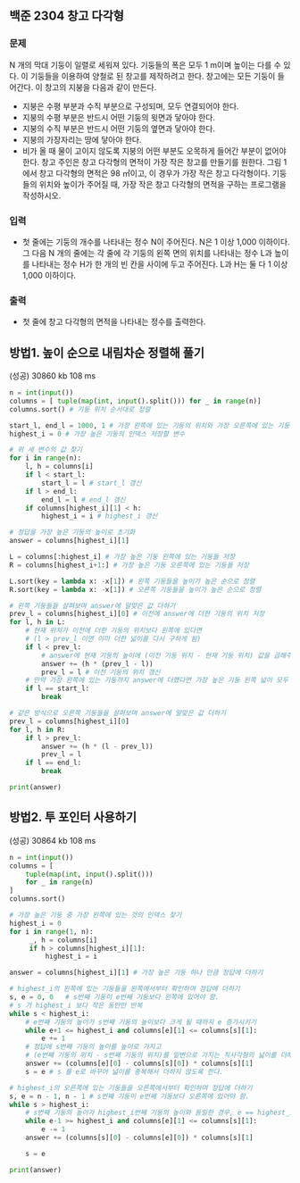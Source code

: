 ##  백준 2304 창고 다각형
### 문제
N 개의 막대 기둥이 일렬로 세워져 있다. 기둥들의 폭은 모두 1 m이며 높이는 다를 수 있다. 이 기둥들을 이용하여 양철로 된 창고를 제작하려고 한다. 창고에는 모든 기둥이 들어간다. 이 창고의 지붕을 다음과 같이 만든다.
* 지붕은 수평 부분과 수직 부분으로 구성되며, 모두 연결되어야 한다.
* 지붕의 수평 부분은 반드시 어떤 기둥의 윗면과 닿아야 한다.
* 지붕의 수직 부분은 반드시 어떤 기둥의 옆면과 닿아야 한다.
* 지붕의 가장자리는 땅에 닿아야 한다.
* 비가 올 때 물이 고이지 않도록 지붕의 어떤 부분도 오목하게 들어간 부분이 없어야 한다.
창고 주인은 창고 다각형의 면적이 가장 작은 창고를 만들기를 원한다. 그림 1에서 창고 다각형의 면적은 98 ㎡이고, 이 경우가 가장 작은 창고 다각형이다. 기둥들의 위치와 높이가 주어질 때, 가장 작은 창고 다각형의 면적을 구하는 프로그램을 작성하시오.

### 입력
* 첫 줄에는 기둥의 개수를 나타내는 정수 N이 주어진다. N은 1 이상 1,000 이하이다. 그 다음 N 개의 줄에는 각 줄에 각 기둥의 왼쪽 면의 위치를 나타내는 정수 L과 높이를 나타내는 정수 H가 한 개의 빈 칸을 사이에 두고 주어진다. L과 H는 둘 다 1 이상 1,000 이하이다.

### 출력
* 첫 줄에 창고 다각형의 면적을 나타내는 정수를 출력한다.

## 방법1. 높이 순으로 내림차순 정렬해 풀기
(성공)  30860 kb  108 ms

```python
n = int(input())
columns = [ tuple(map(int, input().split())) for _ in range(n)]
columns.sort() # 기둥 위치 순서대로 정렬

start_l, end_l = 1000, 1 # 가장 왼쪽에 있는 기둥의 위치와 가장 오른쪽에 있는 기둥의 위치 저장할 변수
highest_i = 0 # 가장 높은 기둥의 인덱스 저장할 변수

# 위 세 변수의 값 찾기
for i in range(n):
    l, h = columns[i]
    if l < start_l:
        start_l = l # start_l 갱신
    if l > end_l:
        end_l = l # end_l 갱신
    if columns[highest_i][1] < h:
        highest_i = i # highest_i 갱신

# 정답을 가장 높은 기둥의 높이로 초기화
answer = columns[highest_i][1]

L = columns[:highest_i] # 가장 높은 기둥 왼쪽에 있는 기둥들 저장
R = columns[highest_i+1:] # 가장 높은 기둥 오른쪽에 있는 기둥들 저장

L.sort(key = lambda x: -x[1]) # 왼쪽 기둥들을 높이가 높은 순으로 정렬
R.sort(key = lambda x: -x[1]) # 오른쪽 기둥들을 높이가 높은 순으로 정렬

# 왼쪽 기둥들들 살펴보며 answer에 알맞은 값 더하기
prev_l = columns[highest_i][0] # 이전에 answer에 더한 기둥의 위치 저장
for l, h in L:
    # 현재 위치가 이전에 더한 기둥의 위치보다 왼쪽에 있다면
    # (l > prev_l 이면 이미 더한 넓이를 다시 구하게 됨)
    if l < prev_l:
        # answer에 현재 기둥의 높이에 (이전 기둥 위치 - 현재 기둥 위치) 값을 곱해주기
        answer += (h * (prev_l - l))
        prev_l = l # 이전 기둥의 위치 갱신
    # 만약 가장 왼쪽에 있는 기둥까지 answer에 더했다면 가장 높은 기둥 왼쪽 넓이 모두 구했으므로 break
    if l == start_l:
        break

# 같은 방식으로 오른쪽 기둥들을 살펴보며 answer에 알맞은 값 더하기
prev_l = columns[highest_i][0]
for l, h in R:
    if l > prev_l:
        answer += (h * (l - prev_l))
        prev_l = l
    if l == end_l:
        break

print(answer)
```

## 방법2. 투 포인터 사용하기
(성공)  30864 kb  108 ms

```python
n = int(input())
columns = [
    tuple(map(int, input().split()))
    for _ in range(n)
]
columns.sort()

# 가장 높은 기둥 중 가장 왼쪽에 있는 것의 인덱스 찾기
highest_i = 0
for i in range(1, n):
     _, h = columns[i]
     if h > columns[highest_i][1]:
         highest_i = i

answer = columns[highest_i][1] # 가장 높은 기둥 하나 만큼 정답에 더하기

# highest_i의 왼쪽에 있는 기둥들을 왼쪽에서부터 확인하며 정답에 더하기
s, e = 0, 0   # s번째 기둥이 e번째 기둥보다 왼쪽에 있어야 함.
# s 가 highest_i 보다 작은 동안만 반복
while s < highest_i:
    # e번째 기둥의 높이가 s번째 기둥의 높이보다 크게 될 때까지 e 증가시키기
    while e+1 <= highest_i and columns[e][1] <= columns[s][1]:
        e += 1
    # 정답에 s번째 기둥의 높이를 높이로 가지고
    # (e번째 기둥의 위치 - s번째 기둥의 위치)를 밑변으로 가지는 직사각형의 넓이를 더해준다.
    answer += (columns[e][0] - columns[s][0]) * columns[s][1]
    s = e # s 를 e로 바꾸어 넓이를 중복해서 더하지 않도록 한다.

# highest_i의 오른쪽에 있는 기둥들을 오른쪽에서부터 확인하며 정답에 더하기
s, e = n - 1, n - 1 # s번째 기둥이 e번째 기둥보다 오른쪽에 있어야 함.
while s > highest_i:
    # s번째 기둥의 높이가 highest_i번째 기둥의 높이와 동일한 경우, e == highest_i 이 될 것.
    while e-1 >= highest_i and columns[e][1] <= columns[s][1]:
        e -= 1
    answer += (columns[s][0] - columns[e][0]) * columns[s][1]

    s = e

print(answer)
```
